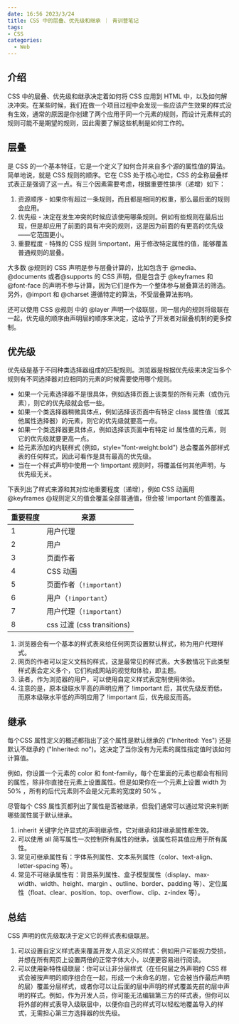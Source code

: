 ```yaml
---
date: 16:56 2023/3/24
title: CSS 中的层叠、优先级和继承 ｜ 青训营笔记
tags:
- CSS
categories:  - Web
---
```

## 介绍
CSS 中的层叠、优先级和继承决定着如何将 CSS 应用到 HTML 中，以及如何解决冲突。在某些时候，我们在做一个项目过程中会发现一些应该产生效果的样式没有生效，通常的原因是你创建了两个应用于同一个元素的规则，而设计元素样式的规则可能不是期望的规则，因此需要了解这些机制是如何工作的。

## 层叠
是 CSS 的一个基本特征，它是一个定义了如何合并来自多个源的属性值的算法。简单地说，就是 CSS 规则的顺序。它在 CSS 处于核心地位，CSS 的全称层叠样式表正是强调了这一点。有三个因素需要考虑，根据重要性排序（递增）如下：
1. 资源顺序 - 如果你有超过一条规则，而且都是相同的权重，那么最后面的规则会应用。
2. 优先级 - 决定在发生冲突的时候应该使用哪条规则。例如有些规则在最后出现，但是却应用了前面的具有冲突的规则，这是因为前面的有更高的优先级——它范围更小。
3. 重要程度 - 特殊的 CSS 规则 !important，用于修改特定属性的值，能够覆盖普通规则的层叠。

大多数 @规则的 CSS 声明是参与层叠计算的，比如包含于 @media、@documents 或者@supports 的 CSS 声明，但是包含于 @keyframes 和 @font-face 的声明不参与计算，因为它们是作为一个整体参与层叠算法的筛选。另外，@import 和 @charset 遵循特定的算法，不受层叠算法影响。

还可以使用 CSS @规则 中的 @layer 声明一个级联层，同一层内的规则将级联在一起，优先级的顺序由声明层的顺序来决定，这给予了开发者对层叠机制的更多控制。

## 优先级
优先级是基于不同种类选择器组成的匹配规则。浏览器是根据优先级来决定当多个规则有不同选择器对应相同的元素的时候需要使用哪个规则。
- 如果一个元素选择器不是很具体，例如选择页面上该类型的所有元素（或伪元素），则它的优先级就会低一些。
- 如果一个类选择器稍微具体点，例如选择该页面中有特定 class 属性值（或其他属性选择器）的元素，则它的优先级就要高一点。
- 如果一个类选择器更具体点，例如选择该页面中有特定 id 属性值的元素，则它的优先级就要更高一点。
- 给元素添加的内联样式 (例如，style="font-weight:bold") 总会覆盖外部样式表的任何样式，因此可看作是具有最高的优先级。
- 当在一个样式声明中使用一个 !important 规则时，将覆盖任何其他声明，与优先级无关。

下表列出了样式来源和其对应地重要程度（递增），例如 CSS 动画用 @keyframes @规则定义的值会覆盖全部普通值，但会被 !important 的值覆盖。

| 重要程度 | 来源 |
| -- | ------------------------ |
| 1  | 用户代理 |
| 2  | 用户 |
| 3  | 页面作者 |
| 4  | CSS 动画 |
| 5  | 页面作者（`!important`） |
| 6  | 用户（`!important`） |
| 7  | 用户代理（`!important`） |
| 8  | css 过渡 (css transitions) |

1. 浏览器会有一个基本的样式表来给任何网页设置默认样式，称为用户代理样式。
2. 网页的作者可以定义文档的样式，这是最常见的样式表。大多数情况下此类型样式表会定义多个，它们构成网站的视觉和体验，即主题。
3. 读者，作为浏览器的用户，可以使用自定义样式表定制使用体验。
4. 注意的是，原本级联水平高的声明应用了 !important 后，其优先级反而低，而原本级联水平低的声明应用了 !important 后，优先级反而高。

## 继承
每个CSS 属性定义的概述都指出了这个属性是默认继承的 ("Inherited: Yes") 还是默认不继承的 ("Inherited: no")。这决定了当你没有为元素的属性指定值时该如何计算值。

例如，你设置一个元素的 color 和 font-family，每个在里面的元素也都会有相同的属性，除非你直接在元素上设置属性。但是如果你在一个元素上设置 width 为 50% ，所有的后代元素则不会是父元素的宽度的 50% 。

尽管每个 CSS 属性页都列出了属性是否被继承，但我们通常可以通过常识来判断哪些属性属于默认继承。
1. inherit 关键字允许显式的声明继承性，它对继承和非继承属性都生效。
2. 可以使用 all 简写属性一次控制所有属性的继承，该属性将其值应用于所有属性。
3. 常见可继承属性有：字体系列属性、文本系列属性（color、text-align、letter-spacing 等）。
4. 常见不可继承属性有：背景系列属性、盒子模型属性（display、max-width、width、height、margin 、outline、border、padding 等）、定位属性（float、clear、position、top、overflow、clip、z-index 等）。

## 总结
CSS 声明的优先级取决于定义它的样式表和级联层。
1. 可以设置自定义样式表来覆盖开发人员定义的样式：例如用户可能视力受损，并想在所有网页上设置两倍的正常字体大小，以便更容易进行阅读。
2. 可以使用新特性级联层：你可以让非分层样式（在任何层之外声明的 CSS 样式会被按声明的顺序组合在一起，形成一个未命名的层，它会被当作最后声明的层）覆盖分层样式，或者你可以让后面的层中声明的样式覆盖先前的层中声明的样式。例如，作为开发人员，你可能无法编辑第三方的样式表，但你可以将外部的样式表导入级联层中，以便你自己的样式可以轻松地覆盖导入的样式，无需担心第三方选择器的优先级。